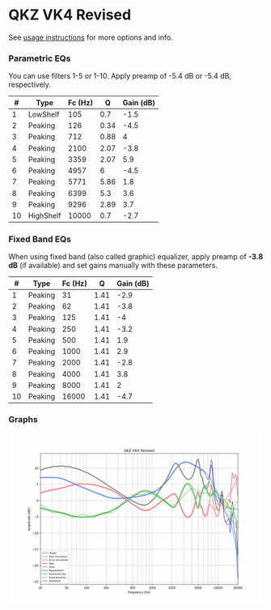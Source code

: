 # QKZ VK4 Revised
See [usage instructions](https://github.com/jaakkopasanen/AutoEq#usage) for more options and info.

### Parametric EQs
You can use filters 1-5 or 1-10. Apply preamp of -5.4 dB or -5.4 dB, respectively.

|   # | Type      |   Fc (Hz) |    Q |   Gain (dB) |
|-----|-----------|-----------|------|-------------|
|   1 | LowShelf  |       105 | 0.7  |        -1.5 |
|   2 | Peaking   |       126 | 0.34 |        -4.5 |
|   3 | Peaking   |       712 | 0.88 |         4   |
|   4 | Peaking   |      2100 | 2.07 |        -3.8 |
|   5 | Peaking   |      3359 | 2.07 |         5.9 |
|   6 | Peaking   |      4957 | 6    |        -4.5 |
|   7 | Peaking   |      5771 | 5.86 |         1.8 |
|   8 | Peaking   |      6399 | 5.3  |         3.6 |
|   9 | Peaking   |      9296 | 2.89 |         3.7 |
|  10 | HighShelf |     10000 | 0.7  |        -2.7 |

### Fixed Band EQs
When using fixed band (also called graphic) equalizer, apply preamp of **-3.8 dB** (if available) and set gains manually with these parameters.

|   # | Type    |   Fc (Hz) |    Q |   Gain (dB) |
|-----|---------|-----------|------|-------------|
|   1 | Peaking |        31 | 1.41 |        -2.9 |
|   2 | Peaking |        62 | 1.41 |        -3.8 |
|   3 | Peaking |       125 | 1.41 |        -4   |
|   4 | Peaking |       250 | 1.41 |        -3.2 |
|   5 | Peaking |       500 | 1.41 |         1.9 |
|   6 | Peaking |      1000 | 1.41 |         2.9 |
|   7 | Peaking |      2000 | 1.41 |        -2.8 |
|   8 | Peaking |      4000 | 1.41 |         3.8 |
|   9 | Peaking |      8000 | 1.41 |         2   |
|  10 | Peaking |     16000 | 1.41 |        -4.7 |

### Graphs
![](./QKZ%20VK4%20Revised.png)
